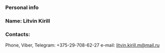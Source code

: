 ### Personal info
### Name: Litvin Kirill

### Contacts:
Phone, Viber, Telegram: +375-29-708-62-27
e-mail: litvin.kirill.m@mail.ru